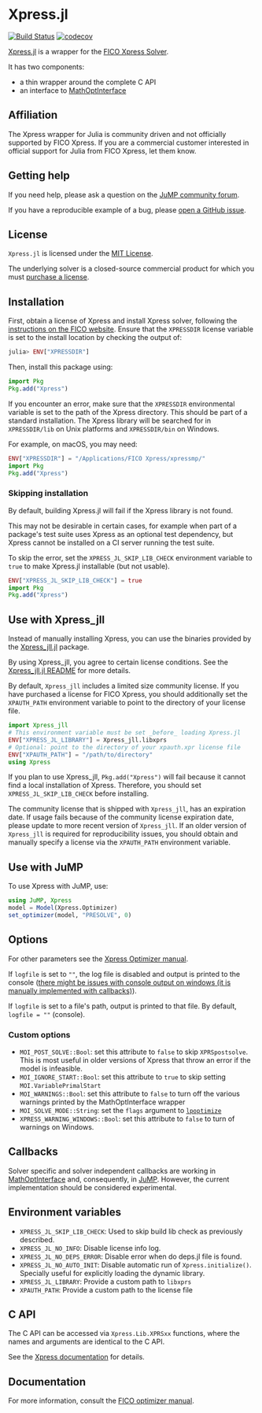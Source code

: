 # Xpress.jl

[![Build Status](https://github.com/jump-dev/Xpress.jl/workflows/CI/badge.svg?branch=master)](https://github.com/jump-dev/Xpress.jl/actions?query=workflow%3ACI)
[![codecov](https://codecov.io/gh/jump-dev/Xpress.jl/branch/master/graph/badge.svg)](https://codecov.io/gh/jump-dev/Xpress.jl)

[Xpress.jl](https://github.com/jump-dev/Xpress.jl) is a wrapper for the [FICO Xpress Solver](https://www.fico.com/products/fico-xpress-solver).

It has two components:

 - a thin wrapper around the complete C API
 - an interface to [MathOptInterface](https://github.com/jump-dev/MathOptInterface.jl)

## Affiliation

The Xpress wrapper for Julia is community driven and not officially supported
by FICO Xpress. If you are a commercial customer interested in official support
for Julia from FICO Xpress, let them know.

## Getting help

If you need help, please ask a question on the [JuMP community forum](https://jump.dev/forum).

If you have a reproducible example of a bug, please [open a GitHub issue](https://github.com/jump-dev/Xpress.jl/issues/new).

## License

`Xpress.jl` is licensed under the [MIT License](https://github.com/jump-dev/Xpress.jl/blob/master/LICENSE.md).

The underlying solver is a closed-source commercial product for which you must
[purchase a license](https://www.fico.com/products/fico-xpress-solver).

## Installation

First, obtain a license of Xpress and install Xpress solver, following the
[instructions on the FICO website](https://www.fico.com/products/fico-xpress-solver).
Ensure that the `XPRESSDIR` license variable is set to the install location by
checking the output of:
```julia
julia> ENV["XPRESSDIR"]
```

Then, install this package using:
```julia
import Pkg
Pkg.add("Xpress")
```

If you encounter an error, make sure that the `XPRESSDIR` environmental variable
is set to the path of the Xpress directory. This should be part of a standard
installation. The Xpress library will be searched for in `XPRESSDIR/lib` on Unix
platforms and `XPRESSDIR/bin` on Windows.

For example, on macOS, you may need:
```julia
ENV["XPRESSDIR"] = "/Applications/FICO Xpress/xpressmp/"
import Pkg
Pkg.add("Xpress")
```

### Skipping installation

By default, building Xpress.jl will fail if the Xpress library is not found.

This may not be desirable in certain cases, for example when part of a package's
test suite uses Xpress as an optional test dependency, but Xpress cannot be
installed on a CI server running the test suite.

To skip the error, set the `XPRESS_JL_SKIP_LIB_CHECK` environment variable to
`true` to make Xpress.jl installable (but not usable).

```julia
ENV["XPRESS_JL_SKIP_LIB_CHECK"] = true
import Pkg
Pkg.add("Xpress")
```

## Use with Xpress_jll

Instead of manually installing Xpress, you can use the binaries provided by the
[Xpress_jll.jl](https://github.com/jump-dev/Xpress_jll.jl) package.

By using Xpress_jll, you agree to certain license conditions. See the
[Xpress_jll.jl README](https://github.com/jump-dev/Xpress_jll.jl/tree/master?tab=readme-ov-file#license)
for more details.

By default, `Xpress_jll` includes a limited size community license. If you have
purchased a license for FICO Xpress, you should additionally set the
`XPAUTH_PATH` environment variable to point to the directory of your license
file.

```julia
import Xpress_jll
# This environment variable must be set _before_ loading Xpress.jl
ENV["XPRESS_JL_LIBRARY"] = Xpress_jll.libxprs
# Optional: point to the directory of your xpauth.xpr license file
ENV["XPAUTH_PATH"] = "/path/to/directory"
using Xpress
```

If you plan to use Xpress_jll, `Pkg.add("Xpress")` will fail because it cannot
find a local installation of Xpress. Therefore, you should set
`XPRESS_JL_SKIP_LIB_CHECK` before installing.

The community license that is shipped with `Xpress_jll`, has an expiration date.
If usage fails because of the community license expiration date, please update
to more recent version of `Xpress_jll`. If an older version of `Xpress_jll` is
required for reproducibility issues, you should obtain and manually specify a
license via the `XPAUTH_PATH` environment variable.

## Use with JuMP

To use Xpress with JuMP, use:

```julia
using JuMP, Xpress
model = Model(Xpress.Optimizer)
set_optimizer(model, "PRESOLVE", 0)
```

## Options

For other parameters see the [Xpress Optimizer manual](https://www.fico.com/fico-xpress-optimization/docs/latest/solver/optimizer/HTML/).

If `logfile` is set to `""`, the log file is disabled and output is printed to
the console ([there might be issues with console output on windows (it is manually implemented with callbacks)](https://www.fico.com/fico-xpress-optimization/docs/latest/solver/optimizer/HTML/OUTPUTLOG.html)).

If `logfile` is set to a file's path, output is printed to that file. By
default, `logfile = ""` (console).

### Custom options

 * `MOI_POST_SOLVE::Bool`: set this attribute to `false` to skip `XPRSpostsolve`.
   This is most useful in older versions of Xpress that throw an error if the
   model is infeasible.
 * `MOI_IGNORE_START::Bool`: set this attribute to `true` to skip setting
   `MOI.VariablePrimalStart`
 * `MOI_WARNINGS::Bool`: set this attribute to `false` to turn off the various
   warnings printed by the MathOptInterface wrapper
 * `MOI_SOLVE_MODE::String`: set the `flags` argument to
   [`lpoptimize`](https://www.fico.com/fico-xpress-optimization/docs/latest/solver/optimizer/R/HTML/lpoptimize.html)
 * `XPRESS_WARNING_WINDOWS::Bool`: set this attribute to `false` to turn of
   warnings on Windows.

## Callbacks

Solver specific and solver independent callbacks are working in
[MathOptInterface](https://github.com/jump-dev/MathOptInterface.jl) and,
consequently, in [JuMP](https://github.com/jump-dev/JuMP.jl). However, the
current implementation should be considered experimental.

## Environment variables

 - `XPRESS_JL_SKIP_LIB_CHECK`: Used to skip build lib check as previously
   described.
 - `XPRESS_JL_NO_INFO`: Disable license info log.
 - `XPRESS_JL_NO_DEPS_ERROR`: Disable error when do deps.jl file is found.
 - `XPRESS_JL_NO_AUTO_INIT`: Disable automatic run of `Xpress.initialize()`.
   Specially useful for explicitly loading the dynamic library.
 - `XPRESS_JL_LIBRARY`: Provide a custom path to `libxprs`
 - `XPAUTH_PATH`: Provide a custom path to the license file

## C API

The C API can be accessed via `Xpress.Lib.XPRSxx` functions, where the names and
arguments are identical to the C API.

See the [Xpress documentation](https://www.fico.com/fico-xpress-optimization/docs/latest/solver/optimizer/HTML)
for details.

## Documentation

For more information, consult the
[FICO optimizer manual](https://www.fico.com/fico-xpress-optimization/docs/latest/solver/optimizer/HTML).

